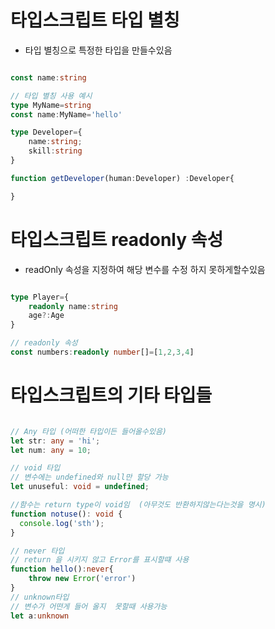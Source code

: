 # 타입스크립트 타입 별칭 
- 타입 별칭으로 특정한 타입을 만들수있음 

~~~ ts

const name:string

// 타입 별칭 사용 예시
type MyName=string
const name:MyName='hello'

type Developer={
    name:string;
    skill:string
}

function getDeveloper(human:Developer) :Developer{

}

~~~


# 타입스크립트 readonly 속성
- readOnly 속성을 지정하여 해당 변수를 수정 하지 못하게할수있음 
~~~ts

type Player={
    readonly name:string
    age?:Age
}

// readonly 속성
const numbers:readonly number[]=[1,2,3,4]

~~~

# 타입스크립트의 기타 타입들 

~~~ts

// Any 타입 (어떠한 타입이든 들어올수있음)
let str: any = 'hi';
let num: any = 10;

// void 타입 
// 변수에는 undefined와 null만 할당 가능 
let unuseful: void = undefined; 

//함수는 return type이 void임  (아무것도 반환하지않는다는것을 명시)
function notuse(): void {
  console.log('sth');
}

// never 타입 
// return 을 시키지 않고 Error를 표시할떄 사용
function hello():never{
    throw new Error('error')
}
// unknown타입 
// 변수가 어떤게 들어 올지  못할때 사용가능 
let a:unknown